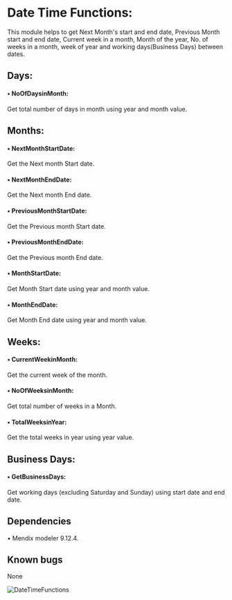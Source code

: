 # Date Time Functions:

This module helps to get Next Month's start and end date, Previous Month start and end date, Current week in a month, Month of the year, No. of weeks in a month, week of year and working days(Business Days) between dates.
## Days:
#### • NoOfDaysinMonth:
Get total number of days in month using year and month value.
## Months:
#### • NextMonthStartDate:
Get the Next month Start date.
#### • NextMonthEndDate:
Get the Next month End date.
#### • PreviousMonthStartDate:
Get the Previous month Start date.
#### • PreviousMonthEndDate:
Get the Previous month End date.
#### • MonthStartDate:
Get Month Start date using year and month value.
#### • MonthEndDate: 
Get Month End date using year and month value.
## Weeks:
#### • CurrentWeekinMonth:
Get the current week of the month.
#### • NoOfWeeksinMonth:
Get total number of weeks in a Month.
#### • TotalWeeksinYear:
Get the total weeks in year using year value.
## Business Days:
#### • GetBusinessDays:
Get working days (excluding Saturday and Sunday) using start date and end date.

## Dependencies
•	Mendix modeler 9.12.4.

## Known bugs
None

![DateTimeFunctions](https://user-images.githubusercontent.com/23263603/204557068-bb4498b3-1ee0-44e5-bc85-300c4cd7bc03.png)

